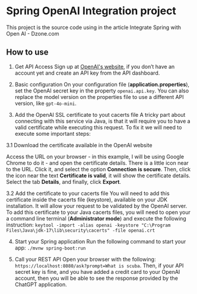 # Spring OpenAI Integration project

This project is the source code using in the article Integrate Spring with Open AI - Dzone.com 

## How to use

1. Get API Access
Sign up at [OpenAI&#39;s website](https://platform.openai.com/signup), if you don&rsquo;t have an account yet and create an API key from the API dashboard.

2. Basic configuration
On your configuration file (**application.properties**), set the OpenAI secret key in the property `openai.api.key`. You can also replace the model version on the properties file to use a different API version, like `gpt-4o-mini`.

3. Add the OpenAI SSL certificate to yout cacerts file
A tricky part about connecting with this service via Java, is that it will require you to have a valid certificate while executing this request. To fix it we will need to execute some important steps:</p>

3.1 Download the certificate available in the OpenAI website

Access the URL on your browser - in this example, I will be using Google Chrome to do it - and open the certificate details. There is a little icon near to the URL. Click it, and select the option **Connection is secure**. Then, click the icon near the text **Certificate is valid**, it will show the certificate details. Select the tab **Details**, and finally, click **Export**.&nbsp;

3.2 Add the certificate to your cacerts file
You will need to add this certificate inside the cacerts file (keystore), available on your JDK installation. It will allow your request to be validated by the OpenAI server. To add this certificate to your Java cacerts files, you will need to open your a command line terminal (**Administrator mode**) and execute the following instruction: `keytool -import -alias openai -keystore "C:\Program Files\Java\jdk-17\lib\security\cacerts" -file openai.crt`

4. Start your Spring application
Run the following command to start your app: `./mvnw spring-boot:run`

5. Call your REST API
Open your browser with the following: `https://localhost:8080/ask?prompt=What is scuba`. Then, if your API secret key is fine, and you have added a credit card to your OpenAI account, then you will be able to see the response provided by the ChatGPT application.